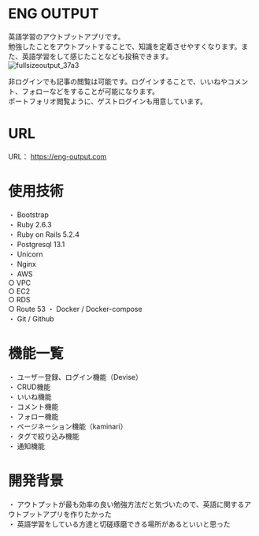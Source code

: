 # ENG OUTPUT

英語学習のアウトプットアプリです。<br>
勉強したことをアウトプットすることで、知識を定着させやすくなります。また、英語学習をして感じたことなども投稿できます。<br>
![fullsizeoutput_37a3](https://user-images.githubusercontent.com/69360244/106385685-dfb16300-6414-11eb-98bc-ba2b38ba44ca.jpeg)<br>

非ログインでも記事の閲覧は可能です。ログインすることで、いいねやコメント、フォローなどをすることが可能になります。<br>
ポートフォリオ閲覧ように、ゲストログインも用意しています。

 # URL
 URL： https://eng-output.com
 
 # 使用技術
 ・ Bootstrap<br>
 ・ Ruby 2.6.3<br>
 ・ Ruby on Rails 5.2.4<br>
 ・ Postgresql 13.1<br>
 ・ Unicorn<br>
 ・ Nginx<br>
 ・ AWS<br>
    ○ VPC <br>
    ○ EC2<br>
    ○ RDS<br>
    ○ Route 53
 ・ Docker / Docker-compose<br>
 ・ Git / Github<br>
 
 # 機能一覧
 ・ ユーザー登録、ログイン機能（Devise）<br>
 ・ CRUD機能<br>
 ・ いいね機能<br>
 ・ コメント機能<br>
 ・ フォロー機能<br>
 ・ ページネーション機能（kaminari）<br>
 ・ タグで絞り込み機能<br>
 ・ 通知機能<br>
 
# 開発背景
・ アウトプットが最も効率の良い勉強方法だと気づいたので、英語に関するアウトプットアプリを作りたかった<br>
・ 英語学習をしている方達と切磋琢磨できる場所があるといいと思った
 
